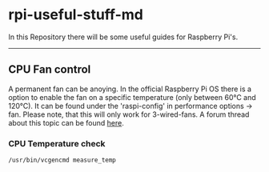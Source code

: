 # rpi-useful-stuff-md
In this Repository there will be some useful guides for Raspberry Pi's.

---

## CPU Fan control

A permanent fan can be anoying. In the official Raspberry Pi OS there is a option to enable the fan on a specific temperature (only between 60°C and 120°C). It can be found under the 'raspi-config' in performance options -> fan. Please note, that this will only work for 3-wired-fans.
A forum thread about this topic can be found [here](https://forums.raspberrypi.com/viewtopic.php?t=315716).

### CPU Temperature check

```bash
/usr/bin/vcgencmd measure_temp
`````
